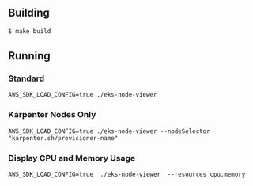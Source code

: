 

## Building
```sh
$ make build
```

## Running

### Standard
```shell
AWS_SDK_LOAD_CONFIG=true ./eks-node-viewer
```


### Karpenter Nodes Only
```shell
AWS_SDK_LOAD_CONFIG=true ./eks-node-viewer --nodeSelector "karpenter.sh/provisioner-name" 
```


### Display CPU and Memory Usage
```shell
AWS_SDK_LOAD_CONFIG=true  ./eks-node-viewer  --resources cpu,memory
```